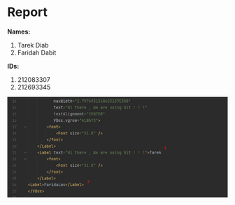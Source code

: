 # Report

**Names:**
1. Tarek Diab
2. Faridah Dabit

**IDs:**
1. 212083307
2. 212693345

![Screenshot](img.png)
